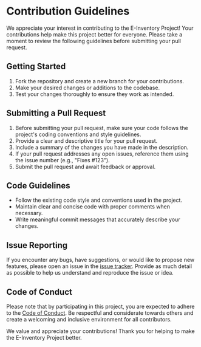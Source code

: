 # Contribution Guidelines

We appreciate your interest in contributing to the E-Inventory Project! Your contributions help make this project better for everyone. Please take a moment to review the following guidelines before submitting your pull request.

## Getting Started

1. Fork the repository and create a new branch for your contributions.
2. Make your desired changes or additions to the codebase.
3. Test your changes thoroughly to ensure they work as intended.

## Submitting a Pull Request

1. Before submitting your pull request, make sure your code follows the project's coding conventions and style guidelines.
2. Provide a clear and descriptive title for your pull request.
3. Include a summary of the changes you have made in the description.
4. If your pull request addresses any open issues, reference them using the issue number (e.g., "Fixes #123").
5. Submit the pull request and await feedback or approval.

## Code Guidelines

- Follow the existing code style and conventions used in the project.
- Maintain clear and concise code with proper comments when necessary.
- Write meaningful commit messages that accurately describe your changes.

## Issue Reporting

If you encounter any bugs, have suggestions, or would like to propose new features, please open an issue in the [issue tracker](https://github.com/huizebruin/E-Inventory/issues). Provide as much detail as possible to help us understand and reproduce the issue or idea.

## Code of Conduct

Please note that by participating in this project, you are expected to adhere to the [Code of Conduct](CODE_OF_CONDUCT.md). Be respectful and considerate towards others and create a welcoming and inclusive environment for all contributors.

We value and appreciate your contributions! Thank you for helping to make the E-Inventory Project better.

